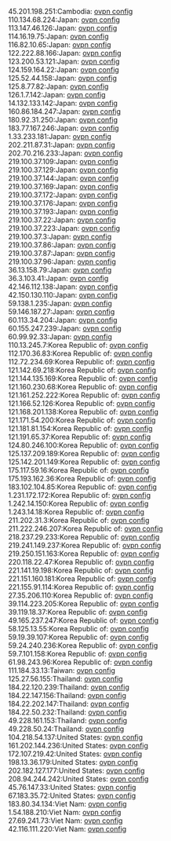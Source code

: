 45.201.198.251:Cambodia: [ovpn config](vpn/45_201_198_251.ovpn)  
110.134.68.224:Japan: [ovpn config](vpn/110_134_68_224.ovpn)  
113.147.46.126:Japan: [ovpn config](vpn/113_147_46_126.ovpn)  
114.16.19.75:Japan: [ovpn config](vpn/114_16_19_75.ovpn)  
116.82.10.65:Japan: [ovpn config](vpn/116_82_10_65.ovpn)  
122.222.88.166:Japan: [ovpn config](vpn/122_222_88_166.ovpn)  
123.200.53.121:Japan: [ovpn config](vpn/123_200_53_121.ovpn)  
124.159.164.22:Japan: [ovpn config](vpn/124_159_164_22.ovpn)  
125.52.44.158:Japan: [ovpn config](vpn/125_52_44_158.ovpn)  
125.8.77.82:Japan: [ovpn config](vpn/125_8_77_82.ovpn)  
126.1.7.142:Japan: [ovpn config](vpn/126_1_7_142.ovpn)  
14.132.133.142:Japan: [ovpn config](vpn/14_132_133_142.ovpn)  
160.86.184.247:Japan: [ovpn config](vpn/160_86_184_247.ovpn)  
180.92.31.250:Japan: [ovpn config](vpn/180_92_31_250.ovpn)  
183.77.167.246:Japan: [ovpn config](vpn/183_77_167_246.ovpn)  
1.33.233.181:Japan: [ovpn config](vpn/1_33_233_181.ovpn)  
202.211.87.31:Japan: [ovpn config](vpn/202_211_87_31.ovpn)  
202.70.216.233:Japan: [ovpn config](vpn/202_70_216_233.ovpn)  
219.100.37.109:Japan: [ovpn config](vpn/219_100_37_109.ovpn)  
219.100.37.129:Japan: [ovpn config](vpn/219_100_37_129.ovpn)  
219.100.37.144:Japan: [ovpn config](vpn/219_100_37_144.ovpn)  
219.100.37.169:Japan: [ovpn config](vpn/219_100_37_169.ovpn)  
219.100.37.172:Japan: [ovpn config](vpn/219_100_37_172.ovpn)  
219.100.37.176:Japan: [ovpn config](vpn/219_100_37_176.ovpn)  
219.100.37.193:Japan: [ovpn config](vpn/219_100_37_193.ovpn)  
219.100.37.22:Japan: [ovpn config](vpn/219_100_37_22.ovpn)  
219.100.37.223:Japan: [ovpn config](vpn/219_100_37_223.ovpn)  
219.100.37.3:Japan: [ovpn config](vpn/219_100_37_3.ovpn)  
219.100.37.86:Japan: [ovpn config](vpn/219_100_37_86.ovpn)  
219.100.37.87:Japan: [ovpn config](vpn/219_100_37_87.ovpn)  
219.100.37.96:Japan: [ovpn config](vpn/219_100_37_96.ovpn)  
36.13.158.79:Japan: [ovpn config](vpn/36_13_158_79.ovpn)  
36.3.103.41:Japan: [ovpn config](vpn/36_3_103_41.ovpn)  
42.146.112.138:Japan: [ovpn config](vpn/42_146_112_138.ovpn)  
42.150.130.110:Japan: [ovpn config](vpn/42_150_130_110.ovpn)  
59.138.1.235:Japan: [ovpn config](vpn/59_138_1_235.ovpn)  
59.146.187.27:Japan: [ovpn config](vpn/59_146_187_27.ovpn)  
60.113.34.204:Japan: [ovpn config](vpn/60_113_34_204.ovpn)  
60.155.247.239:Japan: [ovpn config](vpn/60_155_247_239.ovpn)  
60.99.92.33:Japan: [ovpn config](vpn/60_99_92_33.ovpn)  
110.13.245.7:Korea Republic of: [ovpn config](vpn/110_13_245_7.ovpn)  
112.170.36.83:Korea Republic of: [ovpn config](vpn/112_170_36_83.ovpn)  
112.72.234.69:Korea Republic of: [ovpn config](vpn/112_72_234_69.ovpn)  
121.142.69.218:Korea Republic of: [ovpn config](vpn/121_142_69_218.ovpn)  
121.144.135.169:Korea Republic of: [ovpn config](vpn/121_144_135_169.ovpn)  
121.160.230.68:Korea Republic of: [ovpn config](vpn/121_160_230_68.ovpn)  
121.161.252.222:Korea Republic of: [ovpn config](vpn/121_161_252_222.ovpn)  
121.166.52.126:Korea Republic of: [ovpn config](vpn/121_166_52_126.ovpn)  
121.168.201.138:Korea Republic of: [ovpn config](vpn/121_168_201_138.ovpn)  
121.171.54.200:Korea Republic of: [ovpn config](vpn/121_171_54_200.ovpn)  
121.181.81.154:Korea Republic of: [ovpn config](vpn/121_181_81_154.ovpn)  
121.191.65.37:Korea Republic of: [ovpn config](vpn/121_191_65_37.ovpn)  
124.80.246.100:Korea Republic of: [ovpn config](vpn/124_80_246_100.ovpn)  
125.137.209.189:Korea Republic of: [ovpn config](vpn/125_137_209_189.ovpn)  
125.142.201.149:Korea Republic of: [ovpn config](vpn/125_142_201_149.ovpn)  
175.117.59.16:Korea Republic of: [ovpn config](vpn/175_117_59_16.ovpn)  
175.193.162.36:Korea Republic of: [ovpn config](vpn/175_193_162_36.ovpn)  
183.102.104.85:Korea Republic of: [ovpn config](vpn/183_102_104_85.ovpn)  
1.231.172.172:Korea Republic of: [ovpn config](vpn/1_231_172_172.ovpn)  
1.242.14.150:Korea Republic of: [ovpn config](vpn/1_242_14_150.ovpn)  
1.243.14.18:Korea Republic of: [ovpn config](vpn/1_243_14_18.ovpn)  
211.202.31.3:Korea Republic of: [ovpn config](vpn/211_202_31_3.ovpn)  
211.222.246.207:Korea Republic of: [ovpn config](vpn/211_222_246_207.ovpn)  
218.237.29.233:Korea Republic of: [ovpn config](vpn/218_237_29_233.ovpn)  
219.241.149.237:Korea Republic of: [ovpn config](vpn/219_241_149_237.ovpn)  
219.250.151.163:Korea Republic of: [ovpn config](vpn/219_250_151_163.ovpn)  
220.118.22.47:Korea Republic of: [ovpn config](vpn/220_118_22_47.ovpn)  
221.141.19.198:Korea Republic of: [ovpn config](vpn/221_141_19_198.ovpn)  
221.151.160.181:Korea Republic of: [ovpn config](vpn/221_151_160_181.ovpn)  
221.155.91.114:Korea Republic of: [ovpn config](vpn/221_155_91_114.ovpn)  
27.35.206.110:Korea Republic of: [ovpn config](vpn/27_35_206_110.ovpn)  
39.114.223.205:Korea Republic of: [ovpn config](vpn/39_114_223_205.ovpn)  
39.119.18.37:Korea Republic of: [ovpn config](vpn/39_119_18_37.ovpn)  
49.165.237.247:Korea Republic of: [ovpn config](vpn/49_165_237_247.ovpn)  
58.125.13.55:Korea Republic of: [ovpn config](vpn/58_125_13_55.ovpn)  
59.19.39.107:Korea Republic of: [ovpn config](vpn/59_19_39_107.ovpn)  
59.24.240.236:Korea Republic of: [ovpn config](vpn/59_24_240_236.ovpn)  
59.7.101.158:Korea Republic of: [ovpn config](vpn/59_7_101_158.ovpn)  
61.98.243.96:Korea Republic of: [ovpn config](vpn/61_98_243_96.ovpn)  
111.184.33.13:Taiwan: [ovpn config](vpn/111_184_33_13.ovpn)  
125.27.56.155:Thailand: [ovpn config](vpn/125_27_56_155.ovpn)  
184.22.120.239:Thailand: [ovpn config](vpn/184_22_120_239.ovpn)  
184.22.147.156:Thailand: [ovpn config](vpn/184_22_147_156.ovpn)  
184.22.202.147:Thailand: [ovpn config](vpn/184_22_202_147.ovpn)  
184.22.50.232:Thailand: [ovpn config](vpn/184_22_50_232.ovpn)  
49.228.161.153:Thailand: [ovpn config](vpn/49_228_161_153.ovpn)  
49.228.50.24:Thailand: [ovpn config](vpn/49_228_50_24.ovpn)  
104.218.54.137:United States: [ovpn config](vpn/104_218_54_137.ovpn)  
161.202.144.236:United States: [ovpn config](vpn/161_202_144_236.ovpn)  
172.107.219.42:United States: [ovpn config](vpn/172_107_219_42.ovpn)  
198.13.36.179:United States: [ovpn config](vpn/198_13_36_179.ovpn)  
202.182.127.177:United States: [ovpn config](vpn/202_182_127_177.ovpn)  
208.94.244.242:United States: [ovpn config](vpn/208_94_244_242.ovpn)  
45.76.147.33:United States: [ovpn config](vpn/45_76_147_33.ovpn)  
67.183.35.72:United States: [ovpn config](vpn/67_183_35_72.ovpn)  
183.80.34.134:Viet Nam: [ovpn config](vpn/183_80_34_134.ovpn)  
1.54.188.210:Viet Nam: [ovpn config](vpn/1_54_188_210.ovpn)  
27.69.241.73:Viet Nam: [ovpn config](vpn/27_69_241_73.ovpn)  
42.116.111.220:Viet Nam: [ovpn config](vpn/42_116_111_220.ovpn)  
